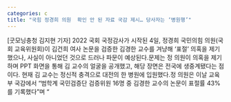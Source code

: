 ```yaml
---
categories: c
title: "국힘 정경희 의원  확인 안 된 자료 국감 제시… 당사자는 ‘병원행’"
---
```

[굿모닝충청 김지현 기자] 2022 국회 국정감사가 시작된 4일, 정경희 국민의힘 의원(국회 교육위원회)이 김건희 여사 논문을 검증한 김경한 교수를 겨냥해 ‘표절’ 의혹을 제기했으나, 사실이 아니었던 것으로 드러나 파문이 예상된다.문제는 정 의원이 의혹을 제기하며 PPT 화면을 통해 김 교수의 얼굴을 공개했고, 해당 장면은 전국에 생중계됐다는 점이다. 현재 김 교수는 정신적 충격으로 대전의 한 병원에 입원했다.정 의원은 이날 교육부 국감에서 “범학계 국민검증단 검증위원 16명 중 김경한 교수의 논문이 표절률 43%를 기록했다”며 “